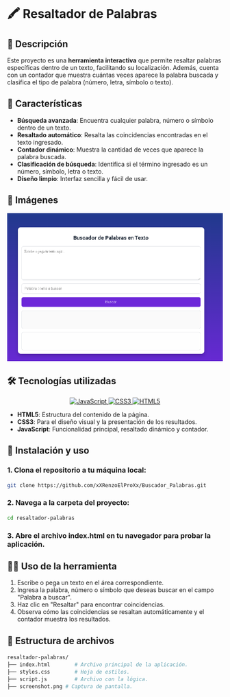 # 🖍️ Resaltador de Palabras

## 📖 Descripción
Este proyecto es una **herramienta interactiva** que permite resaltar palabras específicas dentro de un texto, facilitando su localización. Además, cuenta con un contador que muestra cuántas veces aparece la palabra buscada y clasifica el tipo de palabra (número, letra, símbolo o texto).

## 🌟 Características
- **Búsqueda avanzada**: Encuentra cualquier palabra, número o símbolo dentro de un texto.
- **Resaltado automático**: Resalta las coincidencias encontradas en el texto ingresado.
- **Contador dinámico**: Muestra la cantidad de veces que aparece la palabra buscada.
- **Clasificación de búsqueda**: Identifica si el término ingresado es un número, símbolo, letra o texto.
- **Diseño limpio**: Interfaz sencilla y fácil de usar.

## 📸 Imágenes
![Captura de pantalla de la herramienta](./screenshot.png)

## 🛠️ Tecnologías utilizadas
<p align="center">
  <a href="https://developer.mozilla.org/es/docs/Web/JavaScript" target="_blank">
    <img src="https://img.shields.io/badge/JavaScript-F7DF1E?style=for-the-badge&logo=javascript&logoColor=black" alt="JavaScript"/>
  </a>
  <a href="https://developer.mozilla.org/es/docs/Web/CSS" target="_blank">
    <img src="https://img.shields.io/badge/CSS3-1572B6?style=for-the-badge&logo=css3&logoColor=white" alt="CSS3"/>
  </a>
  <a href="https://developer.mozilla.org/es/docs/HTML/HTML5" target="_blank">
    <img src="https://img.shields.io/badge/HTML5-E34F26?style=for-the-badge&logo=html5&logoColor=white" alt="HTML5"/>
  </a>
</p>

- **HTML5**: Estructura del contenido de la página.
- **CSS3**: Para el diseño visual y la presentación de los resultados.
- **JavaScript**: Funcionalidad principal, resaltado dinámico y contador.

## 🚀 Instalación y uso
### 1. Clona el repositorio a tu máquina local:
```bash
git clone https://github.com/xXRenzoElProXx/Buscador_Palabras.git
```
### 2. Navega a la carpeta del proyecto:
```bash
cd resaltador-palabras
```
### 3. Abre el archivo index.html en tu navegador para probar la aplicación.

## 🧑‍💻 Uso de la herramienta
1. Escribe o pega un texto en el área correspondiente.
2. Ingresa la palabra, número o símbolo que deseas buscar en el campo "Palabra a buscar".
3. Haz clic en "Resaltar" para encontrar coincidencias.
4. Observa cómo las coincidencias se resaltan automáticamente y el contador muestra los resultados.

## 📂 Estructura de archivos
```bash
resaltador-palabras/
├── index.html        # Archivo principal de la aplicación.
├── styles.css        # Hoja de estilos.
├── script.js         # Archivo con la lógica.
├── screenshot.png # Captura de pantalla.
```
